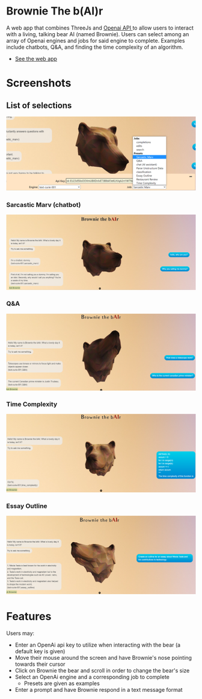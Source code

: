 # Brownie The b(AI)r
A web app that combines ThreeJs and [Openai API ](https://beta.openai.com/docs/introduction/overview) to allow users to interact with a living, talking bear AI (named Brownie). Users can select among an array of Openai engines and jobs for said engine to complete. Examples include chatbots, Q&A, and finding the time complexity of an algorithm.

* [See the web app](https://andychhuon.github.io/BrownieTheBear/)


# Screenshots

## List of selections

!["Sarcastic Marv Screenshot"](/Screenshots/selections.PNG?raw=true)

### Sarcastic Marv (chatbot)

!["Sarcastic Marv Screenshot"](/Screenshots/Sarcastic_Marv.PNG?raw=true)

### Q&A

!["Sarcastic Marv Screenshot"](/Screenshots/Q&A.PNG?raw=true)

### Time Complexity

!["Sarcastic Marv Screenshot"](/Screenshots/Time_complexity.PNG?raw=true)

### Essay Outline

!["Sarcastic Marv Screenshot"](/Screenshots/Essay_Outline.PNG?raw=true)

# Features

Users may: 
* Enter an OpenAi api key to utilize when interacting with the bear (a default key is given)
* Move their mouse around the screen and have Brownie's nose pointing towards their cursor
* Click on Brownie the bear and scroll in order to change the bear's size
* Select an OpenAi engine and a corresponding job to complete
    * Presets are given as examples
* Enter a prompt and have Brownie respond in a text message format
